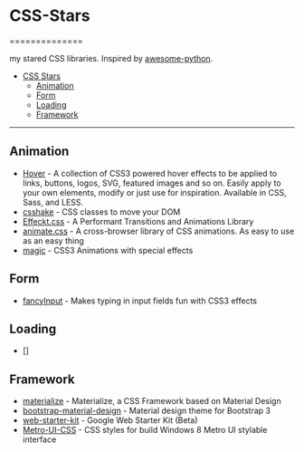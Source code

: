 # CSS-Stars
==============

my stared CSS libraries. Inspired by [awesome-python](https://github.com/vinta/awesome-python).

- [CSS Stars](#css-stars)
    - [Animation](#animation)
    - [Form](#form)
    - [Loading](#loading)
    - [Framework](#framework)

---

## Animation

* [Hover](https://github.com/IanLunn/Hover) - A collection of CSS3 powered hover effects to be applied to links, buttons, logos, SVG, featured images and so on. Easily apply to your own elements, modify or just use for inspiration. Available in CSS, Sass, and LESS.
* [csshake](http://elrumordelaluz.github.io/csshake/) - CSS classes to move your DOM
* [Effeckt.css](https://github.com/h5bp/Effeckt.css) - A Performant Transitions and Animations Library
* [animate.css](https://github.com/daneden/animate.css) - A cross-browser library of CSS animations. As easy to use as an easy thing
* [magic](https://github.com/miniMAC/magic) - CSS3 Animations with special effects

## Form
* [fancyInput](https://github.com/yairEO/fancyInput) - Makes typing in input fields fun with CSS3 effects

## Loading
* []

## Framework
* [materialize](https://github.com/Dogfalo/materialize) - Materialize, a CSS Framework based on Material Design
* [bootstrap-material-design](https://github.com/FezVrasta/bootstrap-material-design) - Material design theme for Bootstrap 3
* [web-starter-kit](https://github.com/google/web-starter-kit) - Google Web Starter Kit (Beta)
* [Metro-UI-CSS](https://github.com/olton/Metro-UI-CSS) - CSS styles for build Windows 8 Metro UI stylable interface
